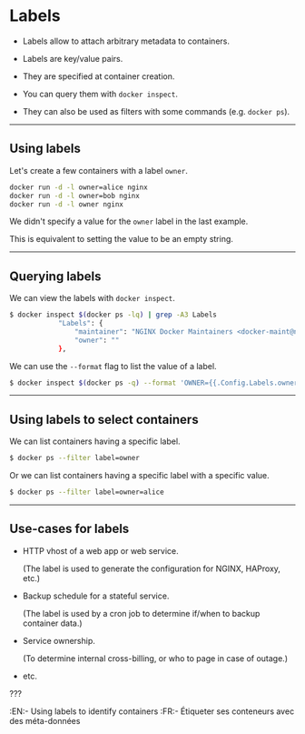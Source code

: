 # Labels

* Labels allow to attach arbitrary metadata to containers.

* Labels are key/value pairs.

* They are specified at container creation.

* You can query them with `docker inspect`.

* They can also be used as filters with some commands (e.g. `docker ps`).

---

## Using labels

Let's create a few containers with a label `owner`.

```bash
docker run -d -l owner=alice nginx
docker run -d -l owner=bob nginx
docker run -d -l owner nginx
```

We didn't specify a value for the `owner` label in the last example.

This is equivalent to setting the value to be an empty string.

---

## Querying labels

We can view the labels with `docker inspect`.

```bash
$ docker inspect $(docker ps -lq) | grep -A3 Labels
            "Labels": {
                "maintainer": "NGINX Docker Maintainers <docker-maint@nginx.com>",
                "owner": ""
            },
```

We can use the `--format` flag to list the value of a label.

```bash
$ docker inspect $(docker ps -q) --format 'OWNER={{.Config.Labels.owner}}'
```

---

## Using labels to select containers

We can list containers having a specific label.

```bash
$ docker ps --filter label=owner
```

Or we can list containers having a specific label with a specific value.

```bash
$ docker ps --filter label=owner=alice
```

---

## Use-cases for labels


* HTTP vhost of a web app or web service.

  (The label is used to generate the configuration for NGINX, HAProxy, etc.)

* Backup schedule for a stateful service.

  (The label is used by a cron job to determine if/when to backup container data.)

* Service ownership.

  (To determine internal cross-billing, or who to page in case of outage.)

* etc.

???

:EN:- Using labels to identify containers
:FR:- Étiqueter ses conteneurs avec des méta-données
